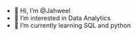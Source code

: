 - 👋 Hi, I’m @Jahweel
- 👀 I’m interested in Data Analytics 
- 🌱 I’m currently learning SQL and python



